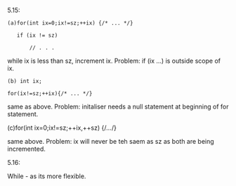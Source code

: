 5.15:

`(a)for(int ix=0;ix!=sz;++ix) {/* ... */} `

`	if (ix != sz)`

`		// . . .`

while ix is less than sz, increment ix. Problem: if (ix ...) is outside scope of ix.

`(b) int ix; `

`for(ix!=sz;++ix){/* ... */}`

same as above. Problem: initaliser needs a null statement at beginning of for statement.

(c)for(int ix=0;ix!=sz;++ix,++sz) {/*...*/}

same above. Problem: ix will never be teh saem as sz as both are being incremented.

5.16:

While - as its more flexible.

